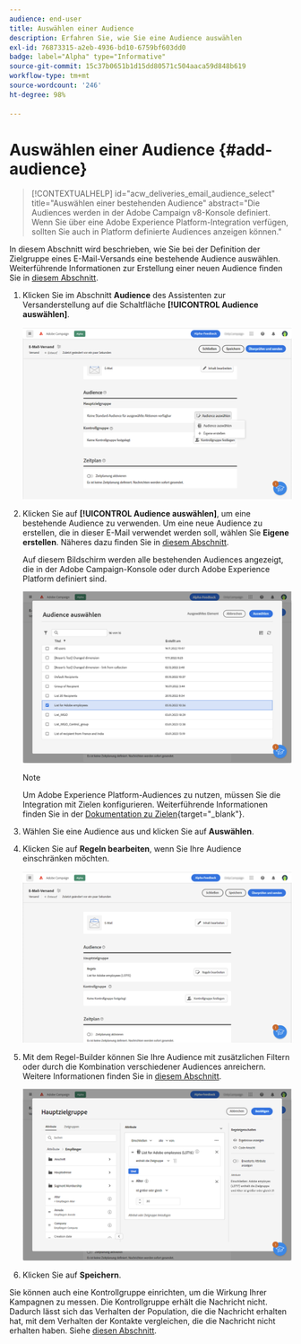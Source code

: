 ```yaml
---
audience: end-user
title: Auswählen einer Audience
description: Erfahren Sie, wie Sie eine Audience auswählen
exl-id: 76873315-a2eb-4936-bd10-6759bf603dd0
badge: label="Alpha" type="Informative"
source-git-commit: 15c37b0651b1d15dd80571c504aaca59d848b619
workflow-type: tm+mt
source-wordcount: '246'
ht-degree: 98%

---
```



# Auswählen einer Audience {#add-audience}

>[!CONTEXTUALHELP]
>id="acw_deliveries_email_audience_select"
>title="Auswählen einer bestehenden Audience"
>abstract="Die Audiences werden in der Adobe Campaign v8-Konsole definiert. Wenn Sie über eine Adobe Experience Platform-Integration verfügen, sollten Sie auch in Platform definierte Audiences anzeigen können."

In diesem Abschnitt wird beschrieben, wie Sie bei der Definition der Zielgruppe eines E-Mail-Versands eine bestehende Audience auswählen. Weiterführende Informationen zur Erstellung einer neuen Audience finden Sie in [diesem Abschnitt](segment-builder.md).

1. Klicken Sie im Abschnitt **Audience** des Assistenten zur Versanderstellung auf die Schaltfläche **[!UICONTROL Audience auswählen]**.

   ![](assets/create-audience.png)

1. Klicken Sie auf **[!UICONTROL Audience auswählen]**, um eine bestehende Audience zu verwenden. Um eine neue Audience zu erstellen, die in dieser E-Mail verwendet werden soll, wählen Sie **Eigene erstellen**. Näheres dazu finden Sie in [diesem Abschnitt](segment-builder.md).

   Auf diesem Bildschirm werden alle bestehenden Audiences angezeigt, die in der Adobe Campaign-Konsole oder durch Adobe Experience Platform definiert sind.

   ![](assets/create-audience2.png)

   >[!NOTE]
   >
   >Um Adobe Experience Platform-Audiences zu nutzen, müssen Sie die Integration mit Zielen konfigurieren. Weiterführende Informationen finden Sie in der [Dokumentation zu Zielen](https://experienceleague.adobe.com/docs/experience-platform/destinations/home.html?lang=de){target="_blank"}.

1. Wählen Sie eine Audience aus und klicken Sie auf **Auswählen**.

1. Klicken Sie auf **Regeln bearbeiten**, wenn Sie Ihre Audience einschränken möchten.

   ![](assets/create-audience3.png)

1. Mit dem Regel-Builder können Sie Ihre Audience mit zusätzlichen Filtern oder durch die Kombination verschiedener Audiences anreichern. Weitere Informationen finden Sie in [diesem Abschnitt](segment-builder.md).

   ![](assets/create-audience4.png)

1. Klicken Sie auf **Speichern**.

Sie können auch eine Kontrollgruppe einrichten, um die Wirkung Ihrer Kampagnen zu messen. Die Kontrollgruppe erhält die Nachricht nicht. Dadurch lässt sich das Verhalten der Population, die die Nachricht erhalten hat, mit dem Verhalten der Kontakte vergleichen, die die Nachricht nicht erhalten haben. Siehe [diesen Abschnitt](control-group.md).